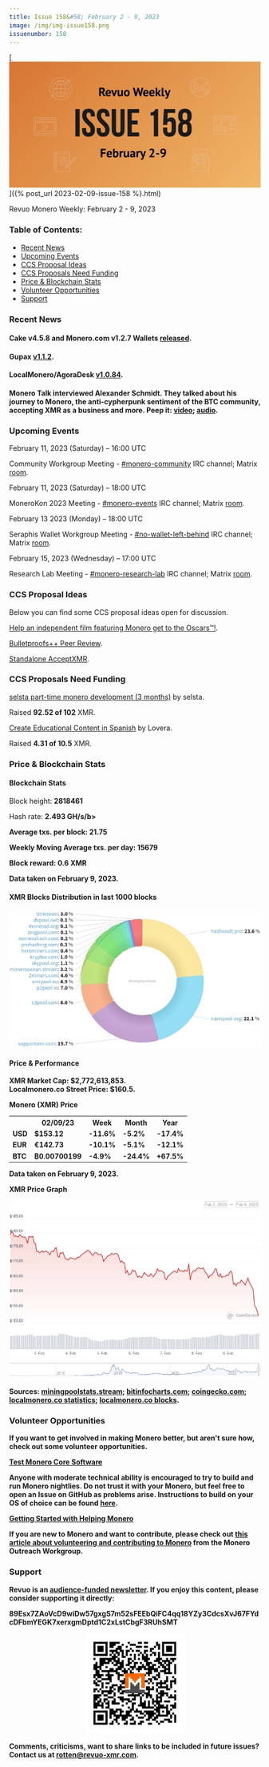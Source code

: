 ```yaml
---
title: Issue 158&#58; February 2 - 9, 2023
image: /img/img-issue158.png
issuenumber: 158
---
```

[<img src="/img/img-issue158.png" alt="Revuo Monero Weekly #158 Slide" class="img-lead">]({% post_url 2023-02-09-issue-158 %}.html)

<p class="text-lead">Revuo Monero Weekly: February 2 - 9, 2023</p>
<!--more-->

<h3>Table of Contents:</h3>
<ul class="contents">
    <li><a href="#news">Recent News</a></li>
    <li><a href="#events">Upcoming Events</a></li>
    <li><a href="#ideas">CCS Proposal Ideas</a></li>
    <li><a href="#proposals">CCS Proposals Need Funding</a></li>
    <li><a href="#stats">Price & Blockchain Stats</a></li>
    <li><a href="#volunteer">Volunteer Opportunities</a></li>
    <li><a href="#support">Support</a></li>
</ul>

<h3 id="news">Recent News</h3>

<div class="newsbyte">
    <h4>Cake v4.5.8 and Monero.com v1.2.7 Wallets <a href="https://github.com/cake-tech/cake_wallet/releases/tag/v4.5.8" target="_blank">released</a>.</h4>
</div>

<div class="newsbyte">
    <h4>Gupax <a href="https://github.com/hinto-janaiyo/gupax/releases/tag/v1.1.2" target="_blank">v1.1.2</a>.</h4>
</div>

<div class="newsbyte">
    <h4>LocalMonero/AgoraDesk <a href="https://github.com/AgoraDesk-LocalMonero/agoradesk-app-foss/releases/tag/v1.0.84" target="_blank">v1.0.84</a>.</h4>
</div>

<div class="newsbyte">
    <h4>Monero Talk interviewed Alexander Schmidt. They talked about his journey to Monero, the anti-cypherpunk sentiment of the BTC community, accepting XMR as a business and more. Peep it: <a href="https://piped.video/watch?v=DBILXwhd0kA" target="_blank">video</a>; <a href="https://www.monerotalk.live/is-monero-the-swiss-bank-account-of-the-future-alexander-schmidt" target="_blank">audio</a>.</h4>
</div>

<h3 id="events">Upcoming Events</h3>

<div class="event">
    <p class="date" markdown="1">February 11, 2023 (Saturday) – 16:00 UTC</p>
    <p markdown="1">Community Workgroup Meeting - <a href="irc://irc.libera.chat/#monero-community" target="_blank">#monero-community</a> IRC channel; Matrix <a href="https://matrix.to/#/#monero-community:monero.social" target="_blank">room</a>.</p>
</div>

<div class="event">
    <p class="date" markdown="1">February 11, 2023 (Saturday) – 18:00 UTC</p>
    <p markdown="1">MoneroKon 2023 Meeting - <a href="irc://irc.libera.chat/#monero-events" target="_blank">#monero-events</a> IRC channel; Matrix <a href="https://matrix.to/#/#monero-events:monero.social" target="_blank">room</a>.</p>
</div>

<div class="event">
    <p class="date" markdown="1">February 13 2023 (Monday) – 18:00 UTC</p>
    <p markdown="1">Seraphis Wallet Workgroup Meeting - <a href="irc://irc.libera.chat/#no-wallet-left-behind" target="_blank">#no-wallet-left-behind</a> IRC channel; Matrix <a href="https://matrix.to/#/#no-wallet-left-behind:monero.social" target="_blank">room</a>.</p>
</div>

<div class="event">
    <p class="date" markdown="1">February 15, 2023 (Wednesday) – 17:00 UTC</p>
    <p markdown="1">Research Lab Meeting - <a href="irc://irc.libera.chat/#monero-research-lab" target="_blank">#monero-research-lab</a> IRC channel; Matrix <a href="https://matrix.to/#/#monero-research-lab:monero.social" target="_blank">room</a>.</p>
</div>

<h3 id="ideas">CCS Proposal Ideas</h3>

<p>Below you can find some CCS proposal ideas open for discussion.</p>

<div class="proposal">
<p><a href="https://repo.getmonero.org/monero-project/ccs-proposals/-/merge_requests/371" target="_blank">Help an independent film featuring Monero get to the Oscars™!</a>.</p>
</div>

<div class="proposal">
<p><a href="https://repo.getmonero.org/monero-project/ccs-proposals/-/merge_requests/358" target="_blank">Bulletproofs++ Peer Review</a>.</p>
</div>

<div class="proposal">
<p><a href="https://repo.getmonero.org/monero-project/ccs-proposals/-/merge_requests/374" target="_blank">Standalone AcceptXMR</a>.</p>
</div>

<h3 id="proposals">CCS Proposals Need Funding</h3>

<div class="proposal">
    <p><a href="https://ccs.getmonero.org/proposals/selsta-8.html" target="_blank">selsta part-time monero development (3 months)</a> by selsta.</p>
    <p>Raised <b>92.52 of 102</b> XMR.</p>
</div>

<div class="proposal">
    <p><a href="https://ccs.getmonero.org/proposals/1lovera-create-educational-content.html" target="_blank">Create Educational Content in Spanish</a> by Lovera.</p>
    <p>Raised <b>4.31 of 10.5</b> XMR.</p>
</div>

<h3 id="stats">Price & Blockchain Stats</h3>

<h4 class="stat">Blockchain Stats</h4>

<div class="bcstats">
    <p>Block height: <b>2818461</b></p>
    <p>Hash rate: <b>2.493 GH/s/b></p>
    <p>Average txs. per block: <b>21.75</b></p>
    <p>Weekly Moving Average txs. per day: <b>15679</b></p>
    <p>Block reward: <b>0.6 XMR</b></p>
</div>
<p class="note">Data taken on February 9, 2023.</p>

<h4 class="stat">XMR Blocks Distribution in last 1000 blocks</h4>
<p><img src="/img/hashrate-pool-distribution-0209.png" alt="Hashrate Pool Distribution Pie Chart"/></p>

<h4 class="stat" id="price-stat">Price & Performance</h4>

<div class="price-intro">XMR Market Cap: <b>$2,772,613,853</b>.<br/>Localmonero.co Street Price: <b>$160.5</b>.</div>

<p class="table-title">Monero (XMR) Price</p>
<table class="price-table">
  <tr class="row1">
    <th></th>
    <th>02/09/23</th>
    <th>Week</th>
    <th>Month</th>
    <th>Year</th>
  </tr>
  <tr>
    <td data-th="XMR to">USD</td>
    <td data-th="02/09/23">$153.12</td>
    <td data-th="Week" class="red">-11.6%</td>
    <td data-th="Month" class="red">-5.2%</td>
    <td data-th="Year" class="red">-17.4%</td>
  </tr>
  <tr class="row3">
    <td data-th="XMR to">EUR</td>
    <td data-th="02/09/23">€142.73</td>
    <td data-th="Week" class="red">-10.1%</td>
    <td data-th="Month" class="red">-5.1%</td>
    <td data-th="Year" class="red">-12.1%</td>
  </tr>
  <tr>
    <td data-th="XMR to">BTC</td>
    <td data-th="02/09/23">₿0.00700199</td>
    <td data-th="Week" class="red">-4.9%</td>
    <td data-th="Month" class="red">-24.4%</td>
    <td data-th="Year" class="green">+67.5%</td>
  </tr>
</table>
<p class="note">Data taken on February 9, 2023.</p>

<p class="table-title">XMR Price Graph</p>

![XMR Price Graph 02/02/22-02/09/22](/img/weekly-chart-0209.png "XMR Price Graph 02/02/22-02/09/22")

Sources: <a href="https://miningpoolstats.stream/monero" target="_blank">miningpoolstats.stream</a>; <a href="https://bitinfocharts.com/monero/" target="_blank">bitinfocharts.com</a>; <a href="https://www.coingecko.com/en/coins/monero" target="_blank">coingecko.com</a>; <a href="https://localmonero.co/statistics" target="_blank">localmonero.co statistics</a>; <a href="https://localmonero.co/blocks" target="_blank">localmonero.co blocks</a>.

<h3 id="volunteer">Volunteer Opportunities</h3>

<p>If you want to get involved in making Monero better, but aren't sure how, check out some volunteer opportunities.</p>

<div class="newsbyte">
    <p class="date"><a href="https://github.com/monero-project/monero" target="_blank">Test Monero Core Software</a></p>
    <p>Anyone with moderate technical ability is encouraged to try to build and run Monero nightlies. Do not trust it with your Monero, but feel free to open an Issue on GitHub as problems arise. Instructions to build on your OS of choice can be found <a href="https://github.com/monero-project/monero#compiling-monero-from-source" target="_blank">here</a>. </p>
</div>

<div class="newsbyte">
    <p class="date"><a href="https://github.com/monero-project/monero" target="_blank">Getting Started with Helping Monero</a></p>
    <p>If you are new to Monero and want to contribute, please check out <a href="https://www.monerooutreach.org/stories/getting-started-helping-monero.php" target="_blank">this article about volunteering and contributing to Monero</a> from the Monero Outreach Workgroup. </p>
</div>

<h3 id="support">Support</h3>

<p markdown="1">Revuo is an <a href="https://revuo-xmr.com/support/">audience-funded newsletter</a>. If you enjoy this content, please consider supporting it directly:</p>

<p class="address" markdown="1">89Esx7ZAoVcD9wiDw57gxgS7m52sFEEbQiFC4qq18YZy3CdcsXvJ67FYdcDFbmYEGK7xerxgmDptd1C2xLstCbgF3RUhSMT</p>

<p><center><a href="monero:89Esx7ZAoVcD9wiDw57gxgS7m52sFEEbQiFC4qq18YZy3CdcsXvJ67FYdcDFbmYEGK7xerxgmDptd1C2xLstCbgF3RUhSMT" class="qr"><img src="/img/donate-monero.jpg" style="max-width: 200px;"/></a></center></p>

Comments, criticisms, want to share links to be included in future issues? Contact us at **rotten@revuo-xmr.com**.
